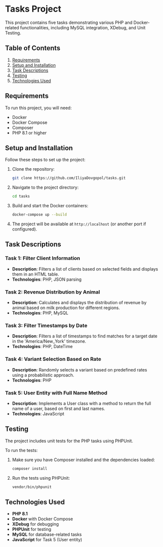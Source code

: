 # Tasks Project

This project contains five tasks demonstrating various PHP and Docker-related functionalities, including MySQL integration, XDebug, and Unit Testing.

## Table of Contents
1. [Requirements](#requirements)
2. [Setup and Installation](#setup-and-installation)
3. [Task Descriptions](#task-descriptions)
4. [Testing](#testing)
5. [Technologies Used](#technologies-used)

## Requirements

To run this project, you will need:
- Docker
- Docker Compose
- Composer
- PHP 8.1 or higher

## Setup and Installation

Follow these steps to set up the project:

1. Clone the repository:
    ```bash
    git clone https://github.com/IliyaDovgopol/tasks.git
    ```

2. Navigate to the project directory:
    ```bash
    cd tasks
    ```

3. Build and start the Docker containers:
    ```bash
    docker-compose up --build
    ```

4. The project will be available at `http://localhost` (or another port if configured).

## Task Descriptions

### Task 1: Filter Client Information
- **Description**: Filters a list of clients based on selected fields and displays them in an HTML table.
- **Technologies**: PHP, JSON parsing

### Task 2: Revenue Distribution by Animal
- **Description**: Calculates and displays the distribution of revenue by animal based on milk production for different regions.
- **Technologies**: PHP, MySQL

### Task 3: Filter Timestamps by Date
- **Description**: Filters a list of timestamps to find matches for a target date in the 'America/New_York' timezone.
- **Technologies**: PHP, DateTime

### Task 4: Variant Selection Based on Rate
- **Description**: Randomly selects a variant based on predefined rates using a probabilistic approach.
- **Technologies**: PHP

### Task 5: User Entity with Full Name Method
- **Description**: Implements a User class with a method to return the full name of a user, based on first and last names.
- **Technologies**: JavaScript

## Testing

The project includes unit tests for the PHP tasks using PHPUnit.

To run the tests:

1. Make sure you have Composer installed and the dependencies loaded:
    ```bash
    composer install
    ```

2. Run the tests using PHPUnit:
    ```bash
    vendor/bin/phpunit
    ```

## Technologies Used

- **PHP 8.1**
- **Docker** with Docker Compose
- **XDebug** for debugging
- **PHPUnit** for testing
- **MySQL** for database-related tasks
- **JavaScript** for Task 5 (User entity)